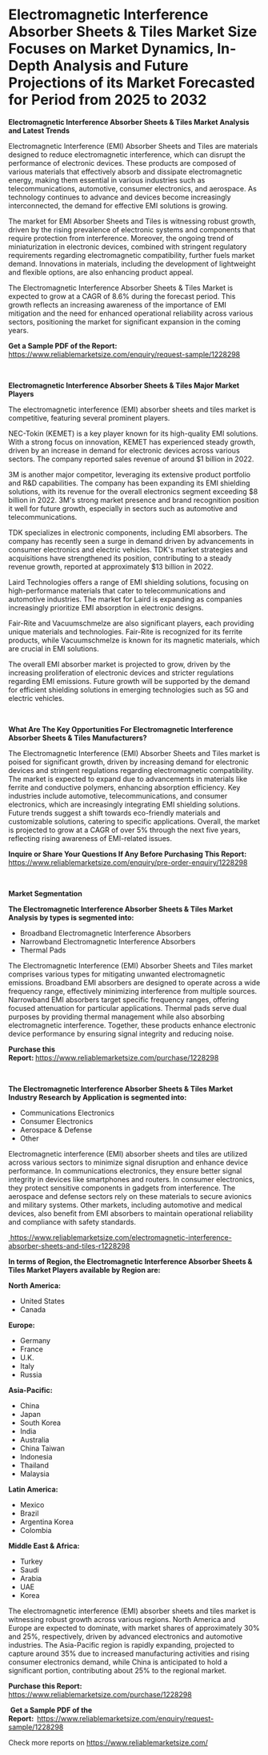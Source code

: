 <p><h1>Electromagnetic Interference Absorber Sheets & Tiles Market Size Focuses on Market Dynamics, In-Depth Analysis and Future Projections of its Market Forecasted for Period from 2025 to 2032</h1></p><p><strong>Electromagnetic Interference Absorber Sheets & Tiles Market Analysis and Latest Trends</strong></p>
<p><p>Electromagnetic Interference (EMI) Absorber Sheets and Tiles are materials designed to reduce electromagnetic interference, which can disrupt the performance of electronic devices. These products are composed of various materials that effectively absorb and dissipate electromagnetic energy, making them essential in various industries such as telecommunications, automotive, consumer electronics, and aerospace. As technology continues to advance and devices become increasingly interconnected, the demand for effective EMI solutions is growing.</p><p>The market for EMI Absorber Sheets and Tiles is witnessing robust growth, driven by the rising prevalence of electronic systems and components that require protection from interference. Moreover, the ongoing trend of miniaturization in electronic devices, combined with stringent regulatory requirements regarding electromagnetic compatibility, further fuels market demand. Innovations in materials, including the development of lightweight and flexible options, are also enhancing product appeal.</p><p>The Electromagnetic Interference Absorber Sheets & Tiles Market is expected to grow at a CAGR of 8.6% during the forecast period. This growth reflects an increasing awareness of the importance of EMI mitigation and the need for enhanced operational reliability across various sectors, positioning the market for significant expansion in the coming years.</p></p>
<p><strong>Get a Sample PDF of the Report:&nbsp;</strong> <a href="https://www.reliablemarketsize.com/enquiry/request-sample/1228298?utm_campaign=3194&utm_medium=2&utm_source=Github&utm_content=ia&utm_term=05042025&utm_id=electromagnetic-interference-absorber-sheets-tiles">https://www.reliablemarketsize.com/enquiry/request-sample/1228298</a></p>
<p>&nbsp;</p>
<p><strong>Electromagnetic Interference Absorber Sheets & Tiles Major Market Players</strong></p>
<p><p>The electromagnetic interference (EMI) absorber sheets and tiles market is competitive, featuring several prominent players. </p><p>NEC-Tokin (KEMET) is a key player known for its high-quality EMI solutions. With a strong focus on innovation, KEMET has experienced steady growth, driven by an increase in demand for electronic devices across various sectors. The company reported sales revenue of around $1 billion in 2022.</p><p>3M is another major competitor, leveraging its extensive product portfolio and R&D capabilities. The company has been expanding its EMI shielding solutions, with its revenue for the overall electronics segment exceeding $8 billion in 2022. 3M's strong market presence and brand recognition position it well for future growth, especially in sectors such as automotive and telecommunications.</p><p>TDK specializes in electronic components, including EMI absorbers. The company has recently seen a surge in demand driven by advancements in consumer electronics and electric vehicles. TDK's market strategies and acquisitions have strengthened its position, contributing to a steady revenue growth, reported at approximately $13 billion in 2022.</p><p>Laird Technologies offers a range of EMI shielding solutions, focusing on high-performance materials that cater to telecommunications and automotive industries. The market for Laird is expanding as companies increasingly prioritize EMI absorption in electronic designs.</p><p>Fair-Rite and Vacuumschmelze are also significant players, each providing unique materials and technologies. Fair-Rite is recognized for its ferrite products, while Vacuumschmelze is known for its magnetic materials, which are crucial in EMI solutions.</p><p>The overall EMI absorber market is projected to grow, driven by the increasing proliferation of electronic devices and stricter regulations regarding EMI emissions. Future growth will be supported by the demand for efficient shielding solutions in emerging technologies such as 5G and electric vehicles.</p></p>
<p>&nbsp;</p>
<p><strong>What Are The Key Opportunities For Electromagnetic Interference Absorber Sheets & Tiles Manufacturers?</strong></p>
<p><p>The Electromagnetic Interference (EMI) Absorber Sheets and Tiles market is poised for significant growth, driven by increasing demand for electronic devices and stringent regulations regarding electromagnetic compatibility. The market is expected to expand due to advancements in materials like ferrite and conductive polymers, enhancing absorption efficiency. Key industries include automotive, telecommunications, and consumer electronics, which are increasingly integrating EMI shielding solutions. Future trends suggest a shift towards eco-friendly materials and customizable solutions, catering to specific applications. Overall, the market is projected to grow at a CAGR of over 5% through the next five years, reflecting rising awareness of EMI-related issues.</p></p>
<p><strong>Inquire or Share Your Questions If Any Before Purchasing This Report:</strong> <a href="https://www.reliablemarketsize.com/enquiry/pre-order-enquiry/1228298?utm_campaign=3194&utm_medium=2&utm_source=Github&utm_content=ia&utm_term=05042025&utm_id=electromagnetic-interference-absorber-sheets-tiles">https://www.reliablemarketsize.com/enquiry/pre-order-enquiry/1228298</a></p>
<p>&nbsp;</p>
<p><strong>Market Segmentation</strong></p>
<p><strong>The Electromagnetic Interference Absorber Sheets & Tiles Market Analysis by types is segmented into:</strong></p>
<p><ul><li>Broadband Electromagnetic Interference Absorbers</li><li>Narrowband Electromagnetic Interference Absorbers</li><li>Thermal Pads</li></ul></p>
<p><p>The Electromagnetic Interference (EMI) Absorber Sheets and Tiles market comprises various types for mitigating unwanted electromagnetic emissions. Broadband EMI absorbers are designed to operate across a wide frequency range, effectively minimizing interference from multiple sources. Narrowband EMI absorbers target specific frequency ranges, offering focused attenuation for particular applications. Thermal pads serve dual purposes by providing thermal management while also absorbing electromagnetic interference. Together, these products enhance electronic device performance by ensuring signal integrity and reducing noise.</p></p>
<p><strong>Purchase this Report:&nbsp;</strong><a href="https://www.reliablemarketsize.com/purchase/1228298?utm_campaign=3194&utm_medium=2&utm_source=Github&utm_content=ia&utm_term=05042025&utm_id=electromagnetic-interference-absorber-sheets-tiles">https://www.reliablemarketsize.com/purchase/1228298</a></p>
<p>&nbsp;</p>
<p><strong>The Electromagnetic Interference Absorber Sheets & Tiles Market Industry Research by Application is segmented into:</strong></p>
<p><ul><li>Communications Electronics</li><li>Consumer Electronics</li><li>Aerospace & Defense</li><li>Other</li></ul></p>
<p><p>Electromagnetic interference (EMI) absorber sheets and tiles are utilized across various sectors to minimize signal disruption and enhance device performance. In communications electronics, they ensure better signal integrity in devices like smartphones and routers. In consumer electronics, they protect sensitive components in gadgets from interference. The aerospace and defense sectors rely on these materials to secure avionics and military systems. Other markets, including automotive and medical devices, also benefit from EMI absorbers to maintain operational reliability and compliance with safety standards.</p></p>
<p><a href="https://www.reliablemarketsize.com/electromagnetic-interference-absorber-sheets-and-tiles-r1228298?utm_campaign=3194&utm_medium=2&utm_source=Github&utm_content=ia&utm_term=05042025&utm_id=electromagnetic-interference-absorber-sheets-tiles">&nbsp;https://www.reliablemarketsize.com/electromagnetic-interference-absorber-sheets-and-tiles-r1228298</a></p>
<p><strong>In terms of Region, the Electromagnetic Interference Absorber Sheets & Tiles Market Players available by Region are:</strong></p>
<p>
    <p> <strong> North America: </strong>
        <ul>
            <li>United States</li>
            <li>Canada</li>
        </ul>
        </p> 
    <p> <strong> Europe: </strong>
        <ul>
            <li>Germany</li>
            <li>France</li>
            <li>U.K.</li>
            <li>Italy</li>
            <li>Russia</li>
        </ul>
        </p> 
    <p> <strong> Asia-Pacific: </strong>
        <ul>
            <li>China</li>
            <li>Japan</li>
            <li>South Korea</li>
            <li>India</li>
            <li>Australia</li>
            <li>China Taiwan</li>
            <li>Indonesia</li>
            <li>Thailand</li>
            <li>Malaysia</li>
        </ul>
        </p> 
    <p> <strong> Latin America: </strong>
        <ul>
            <li>Mexico</li>
            <li>Brazil</li>
            <li>Argentina Korea</li>
            <li>Colombia</li>
        </ul>
        </p> 
    <p> <strong> Middle East & Africa: </strong>
        <ul>
            <li>Turkey</li>
            <li>Saudi</li>
            <li>Arabia</li>
            <li>UAE</li>
            <li>Korea</li>
        </ul>
    </p>
    </p>
<p><p>The electromagnetic interference (EMI) absorber sheets and tiles market is witnessing robust growth across various regions. North America and Europe are expected to dominate, with market shares of approximately 30% and 25%, respectively, driven by advanced electronics and automotive industries. The Asia-Pacific region is rapidly expanding, projected to capture around 35% due to increased manufacturing activities and rising consumer electronics demand, while China is anticipated to hold a significant portion, contributing about 25% to the regional market.</p></p>
<p><strong>Purchase this Report: </strong><a href="https://www.reliablemarketsize.com/purchase/1228298?utm_campaign=3194&utm_medium=2&utm_source=Github&utm_content=ia&utm_term=05042025&utm_id=electromagnetic-interference-absorber-sheets-tiles">https://www.reliablemarketsize.com/purchase/1228298</a></p>
<p>&nbsp;<strong>Get a Sample PDF of the Report:&nbsp;&nbsp;</strong><a href="https://www.reliablemarketsize.com/enquiry/request-sample/1228298?utm_campaign=3194&utm_medium=2&utm_source=Github&utm_content=ia&utm_term=05042025&utm_id=electromagnetic-interference-absorber-sheets-tiles">https://www.reliablemarketsize.com/enquiry/request-sample/1228298</a></p>
<p><strong></strong></p>
<p>Check more reports on <a href="https://www.reliablemarketsize.com/?utm_campaign=3194&utm_medium=2&utm_source=Github&utm_content=ia&utm_term=05042025&utm_id=electromagnetic-interference-absorber-sheets-tiles">https://www.reliablemarketsize.com/</a></p>